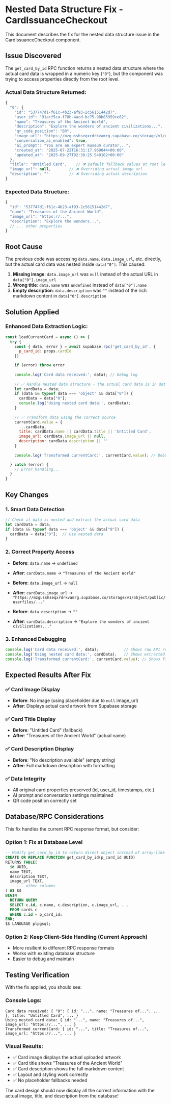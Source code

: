 # Nested Data Structure Fix - CardIssuanceCheckout

This document describes the fix for the nested data structure issue in the CardIssuanceCheckout component.

## Issue Discovered

The `get_card_by_id` RPC function returns a nested data structure where the actual card data is wrapped in a numeric key (`"0"`), but the component was trying to access properties directly from the root level.

### **Actual Data Structure Returned:**
```javascript
{
  "0": {
    "id": "537747d1-f61c-4b23-af93-2c56151442d7",
    "user_id": "91acf5ca-f78b-4acd-bc75-98b85959ce62", 
    "name": "Treasures of the Ancient World",
    "description": "Explore the wonders of ancient civilizations...",
    "qr_code_position": "BR",
    "image_url": "https://mzgusshseqxrdrkvamrg.supabase.co/storage/v1/object/public/userfiles/...",
    "conversation_ai_enabled": true,
    "ai_prompt": "You are an expert museum curator...",
    "created_at": "2025-07-22T16:31:17.969044+00:00",
    "updated_at": "2025-09-27T02:38:25.540102+00:00"
  },
  "title": "Untitled Card",    // ❌ Default fallback values at root level
  "image_url": null,        // ❌ Overriding actual image_url
  "description": ""         // ❌ Overriding actual description
}
```

### **Expected Data Structure:**
```javascript
{
  "id": "537747d1-f61c-4b23-af93-2c56151442d7",
  "name": "Treasures of the Ancient World", 
  "image_url": "https://...",
  "description": "Explore the wonders...",
  // ... other properties
}
```

## Root Cause

The previous code was accessing `data.name`, `data.image_url`, etc. directly, but the actual card data was nested inside `data["0"]`. This caused:

1. **Missing image**: `data.image_url` was `null` instead of the actual URL in `data["0"].image_url`
2. **Wrong title**: `data.name` was `undefined` instead of `data["0"].name`  
3. **Empty description**: `data.description` was `""` instead of the rich markdown content in `data["0"].description`

## Solution Applied

### **Enhanced Data Extraction Logic:**
```javascript
const loadCurrentCard = async () => {
  try {
    const { data, error } = await supabase.rpc('get_card_by_id', {
      p_card_id: props.cardId
    })

    if (error) throw error
    
    console.log('Card data received:', data); // Debug log
    
    // ✅ Handle nested data structure - the actual card data is in data["0"]
    let cardData = data;
    if (data && typeof data === 'object' && data["0"]) {
      cardData = data["0"];
      console.log('Using nested card data:', cardData);
    }
    
    // ✅ Transform data using the correct source
    currentCard.value = {
      ...cardData,
      title: cardData.name || cardData.title || 'Untitled Card',
      image_url: cardData.image_url || null,
      description: cardData.description || ''
    }
    
    console.log('Transformed currentCard:', currentCard.value); // Debug log

  } catch (error) {
    // Error handling...
  }
}
```

## Key Changes

### **1. Smart Data Detection**
```javascript
// Check if data is nested and extract the actual card data
let cardData = data;
if (data && typeof data === 'object' && data["0"]) {
  cardData = data["0"];  // Use nested data
}
```

### **2. Correct Property Access**
- **Before**: `data.name` → `undefined`
- **After**: `cardData.name` → `"Treasures of the Ancient World"`

- **Before**: `data.image_url` → `null`  
- **After**: `cardData.image_url` → `"https://mzgusshseqxrdrkvamrg.supabase.co/storage/v1/object/public/userfiles/..."`

- **Before**: `data.description` → `""`
- **After**: `cardData.description` → `"Explore the wonders of ancient civilizations..."`

### **3. Enhanced Debugging**
```javascript
console.log('Card data received:', data);           // Shows raw API response
console.log('Using nested card data:', cardData);   // Shows extracted card data  
console.log('Transformed currentCard:', currentCard.value); // Shows final result
```

## Expected Results After Fix

### **✅ Card Image Display**
- **Before**: No image (using placeholder due to `null` image_url)
- **After**: Displays actual card artwork from Supabase storage

### **✅ Card Title Display**  
- **Before**: "Untitled Card" (fallback)
- **After**: "Treasures of the Ancient World" (actual name)

### **✅ Card Description Display**
- **Before**: "No description available" (empty string)
- **After**: Full markdown description with formatting

### **✅ Data Integrity**
- All original card properties preserved (id, user_id, timestamps, etc.)
- AI prompt and conversation settings maintained
- QR code position correctly set

## Database/RPC Considerations

This fix handles the current RPC response format, but consider:

### **Option 1: Fix at Database Level**
```sql
-- Modify get_card_by_id to return direct object instead of array-like structure
CREATE OR REPLACE FUNCTION get_card_by_id(p_card_id UUID)
RETURNS TABLE(
  id UUID,
  name TEXT,
  description TEXT,
  image_url TEXT,
  -- ... other columns
) AS $$
BEGIN
  RETURN QUERY
  SELECT c.id, c.name, c.description, c.image_url, ...
  FROM cards c
  WHERE c.id = p_card_id;
END;
$$ LANGUAGE plpgsql;
```

### **Option 2: Keep Client-Side Handling** (Current Approach)
- More resilient to different RPC response formats
- Works with existing database structure
- Easier to debug and maintain

## Testing Verification

With the fix applied, you should see:

### **Console Logs:**
```
Card data received: { "0": { id: "...", name: "Treasures of...", ... }, title: "Untitled Card", ... }
Using nested card data: { id: "...", name: "Treasures of...", image_url: "https://...", ... }
Transformed currentCard: { id: "...", title: "Treasures of...", image_url: "https://...", ... }
```

### **Visual Results:**
- ✅ Card image displays the actual uploaded artwork
- ✅ Card title shows "Treasures of the Ancient World"  
- ✅ Card description shows the full markdown content
- ✅ Layout and styling work correctly
- ✅ No placeholder fallbacks needed

The card design should now display all the correct information with the actual image, title, and description from the database!
